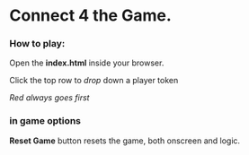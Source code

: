 # Connect 4 the Game.

### How to play:
Open the **index.html** inside your browser.

Click the top row to *drop* down a player token

*Red always goes first*


### in game options ###

**Reset Game** button resets the game, both onscreen and logic.
